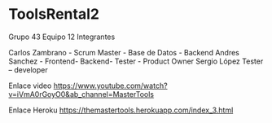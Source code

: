 # ToolsRental2

Grupo 43 Equipo 12
Integrantes

Carlos Zambrano - Scrum Master - Base de Datos - Backend
Andres  Sanchez - Frontend- Backend- Tester - Product Owner
Sergio López Tester – developer

Enlace video
https://www.youtube.com/watch?v=iVmA0rGoyO0&ab_channel=MasterTools

Enlace Heroku
https://themastertools.herokuapp.com/index_3.html
